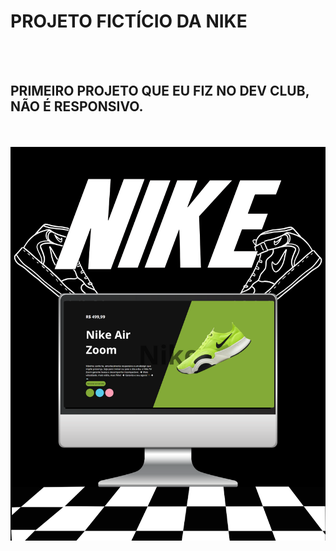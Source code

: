 <h1> PROJETO FICTÍCIO DA NIKE </h1>
<br>
<br>
<h2> PRIMEIRO PROJETO QUE EU FIZ NO DEV CLUB, NÃO É RESPONSIVO. </h2>
<br>
<br>
<img src="https://raw.githubusercontent.com/renansiebert7/nike-project/87b29be3a9b810091c5de9e9494ffda71fe1ab37/nike%20read.png">
